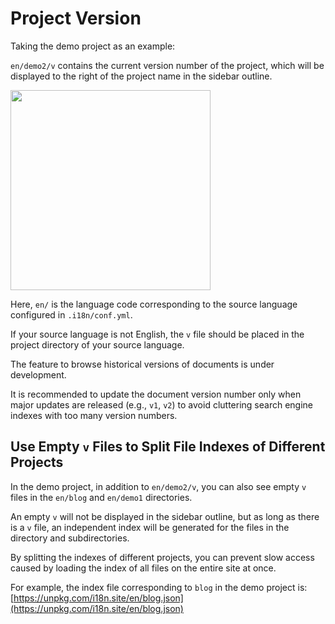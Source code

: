 # Project Version

Taking the demo project as an example:

`en/demo2/v` contains the current version number of the project, which will be displayed to the right of the project name in the sidebar outline.

<img src="https://p.3ti.site/1721290486.avif" width="320px">

Here, `en/` is the language code corresponding to the source language configured in `.i18n/conf.yml`.

If your source language is not English, the `v` file should be placed in the project directory of your source language.

The feature to browse historical versions of documents is under development.

It is recommended to update the document version number only when major updates are released (e.g., `v1`, `v2`) to avoid cluttering search engine indexes with too many version numbers.

## Use Empty `v` Files to Split File Indexes of Different Projects

In the demo project, in addition to `en/demo2/v`, you can also see empty `v` files in the `en/blog` and `en/demo1` directories.

An empty `v` will not be displayed in the sidebar outline, but as long as there is a `v` file, an independent index will be generated for the files in the directory and subdirectories.

By splitting the indexes of different projects, you can prevent slow access caused by loading the index of all files on the entire site at once.

For example, the index file corresponding to `blog` in the demo project is: [https://unpkg.com/i18n.site/en/blog.json](https://unpkg.com/i18n.site/en/blog.json)